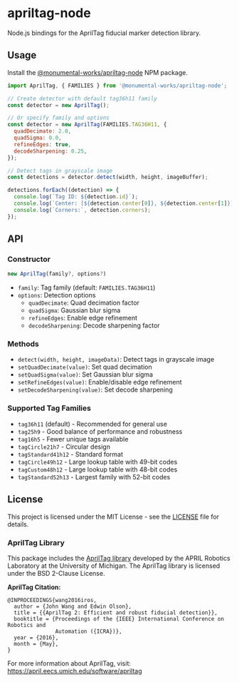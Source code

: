# apriltag-node

Node.js bindings for the AprilTag fiducial marker detection library.

## Usage

Install the [@monumental-works/apriltag-node](https://www.npmjs.com/package/@monumental-works/apriltag-node) NPM package.

```javascript
import AprilTag, { FAMILIES } from '@monumental-works/apriltag-node';

// Create detector with default tag36h11 family
const detector = new AprilTag();

// Or specify family and options
const detector = new AprilTag(FAMILIES.TAG36H11, {
  quadDecimate: 2.0,
  quadSigma: 0.0,
  refineEdges: true,
  decodeSharpening: 0.25,
});

// Detect tags in grayscale image
const detections = detector.detect(width, height, imageBuffer);

detections.forEach((detection) => {
  console.log(`Tag ID: ${detection.id}`);
  console.log(`Center: [${detection.center[0]}, ${detection.center[1]}]`);
  console.log(`Corners:`, detection.corners);
});
```

## API

### Constructor

```javascript
new AprilTag(family?, options?)
```

- `family`: Tag family (default: `FAMILIES.TAG36H11`)
- `options`: Detection options
  - `quadDecimate`: Quad decimation factor
  - `quadSigma`: Gaussian blur sigma
  - `refineEdges`: Enable edge refinement
  - `decodeSharpening`: Decode sharpening factor

### Methods

- `detect(width, height, imageData)`: Detect tags in grayscale image
- `setQuadDecimate(value)`: Set quad decimation
- `setQuadSigma(value)`: Set Gaussian blur sigma
- `setRefineEdges(value)`: Enable/disable edge refinement
- `setDecodeSharpening(value)`: Set decode sharpening

### Supported Tag Families

- `tag36h11` (default) - Recommended for general use
- `tag25h9` - Good balance of performance and robustness
- `tag16h5` - Fewer unique tags available
- `tagCircle21h7` - Circular design
- `tagStandard41h12` - Standard format
- `tagCircle49h12` - Large lookup table with 49-bit codes
- `tagCustom48h12` - Large lookup table with 48-bit codes
- `tagStandard52h13` - Largest family with 52-bit codes

## License

This project is licensed under the MIT License - see the [LICENSE](LICENSE) file for details.

### AprilTag Library

This package includes the [AprilTag library](https://github.com/AprilRobotics/apriltag) developed by the APRIL Robotics Laboratory at the University of Michigan. The AprilTag library is licensed under the BSD 2-Clause License.

**AprilTag Citation:**
```
@INPROCEEDINGS{wang2016iros,
  author = {John Wang and Edwin Olson},
  title = {{AprilTag 2: Efficient and robust fiducial detection}},
  booktitle = {Proceedings of the {IEEE} International Conference on Robotics and
               Automation ({ICRA})},
  year = {2016},
  month = {May},
}
```

For more information about AprilTag, visit: https://april.eecs.umich.edu/software/apriltag
